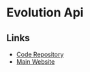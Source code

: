 # Evolution Api

<!--
https://youtube.com/watch?v=s6l7E0cueBQ
-->

## Links

- [Code Repository](https://github.com/EvolutionAPI/evolution-api)
- [Main Website](https://evolution-api.com)
